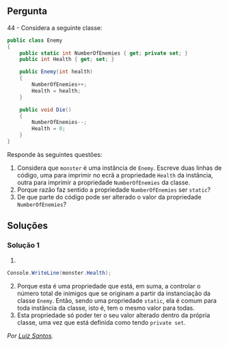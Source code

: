 ## Pergunta

44 - Considera a seguinte classe:

```cs
public class Enemy
{
    public static int NumberOfEnemies { get; private set; }
    public int Health { get; set; }

    public Enemy(int health)
    {
        NumberOfEnemies++;
        Health = health;
    }

    public void Die()
    {
        NumberOfEnemies--;
        Health = 0;
    }
}
```

Responde às seguintes questões:

1. Considera que `monster` é uma instância de `Enemy`. Escreve duas linhas de
   código, uma para imprimir no ecrã a propriedade `Health` da instância,
   outra para imprimir a propriedade `NumberOfEnemies` da classe.
2. Porque razão faz sentido a propriedade `NumberOfEnemies` ser `static`?
3. De que parte do código pode ser alterado o valor da propriedade
   `NumberOfEnemies`?


## Soluções

### Solução 1
1. 
```c#
Console.WriteLine(monster.Health);
```
2. Porque esta é uma propriedade que está, em suma, a controlar o número total de inimigos que se originam a partir da instanciação da classe `Enemy`. Então, sendo uma propriedade `static`, ela é comum para toda instância da classe, isto é, tem o mesmo valor para todas.
3. Esta propriedade só poder ter o seu valor alterado dentro da própria classe, uma vez que está definida como tendo `private set`.


*Por [Luiz Santos](https://github.com/JundMaster).*


